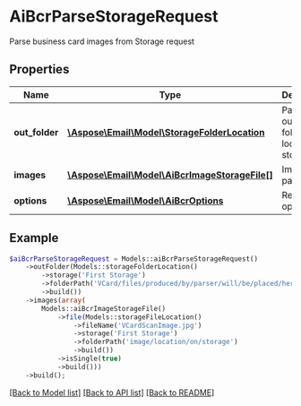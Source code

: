 # AiBcrParseStorageRequest

Parse business card images from Storage request

## Properties
Name | Type | Description | Notes
---- | ---- | ----------- | -----
**out_folder** | [**\Aspose\Email\Model\StorageFolderLocation**](StorageFolderLocation.md) | Parse output folder location on storage | 
**images** | [**\Aspose\Email\Model\AiBcrImageStorageFile[]**](AiBcrImageStorageFile.md) | Images to parse. | 
**options** | [**\Aspose\Email\Model\AiBcrOptions**](AiBcrOptions.md) | Recognition options. | [optional] 



## Example
```php
$aiBcrParseStorageRequest = Models::aiBcrParseStorageRequest()
    ->outFolder(Models::storageFolderLocation()
        ->storage('First Storage')
        ->folderPath('VCard/files/produced/by/parser/will/be/placed/here')
        ->build())
    ->images(array(
        Models::aiBcrImageStorageFile()
            ->file(Models::storageFileLocation()
                ->fileName('VCardScanImage.jpg')
                ->storage('First Storage')
                ->folderPath('image/location/on/storage')
                ->build())
            ->isSingle(true)
            ->build()))
    ->build();
```


[[Back to Model list]](README.md#documentation-for-models) [[Back to API list]](README.md#documentation-for-api-endpoints) [[Back to README]](README.md)

